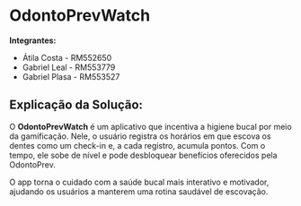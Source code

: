 # OdontoPrevWatch

**Integrantes:**
- Átila Costa - RM552650
- Gabriel Leal - RM553779
- Gabriel Plasa - RM553527

## Explicação da Solução:

O **OdontoPrevWatch** é um aplicativo que incentiva a higiene bucal por meio da gamificação. Nele, o usuário registra os horários em que escova os dentes como um check-in e, a cada registro, acumula pontos. Com o tempo, ele sobe de nível e pode desbloquear benefícios oferecidos pela OdontoPrev.

O app torna o cuidado com a saúde bucal mais interativo e motivador, ajudando os usuários a manterem uma rotina saudável de escovação.